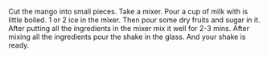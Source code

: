 Cut the mango into small pieces.
Take a mixer.
Pour a cup of milk with is little boiled.
1 or 2 ice in the mixer.
Then pour some dry fruits and sugar in it. 
After putting all the ingredients in the mixer mix it well for 2-3 mins. 
After mixing all the ingredients pour the shake in the glass. 
And your shake is ready. 